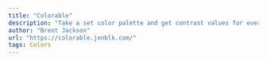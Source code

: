 ```yaml
---
title: "Colorable"
description: "Take a set color palette and get contrast values for every possible combination."
author: "Brent Jackson"
url: "https://colorable.jxnblk.com/"
tags: Colors
---
```

